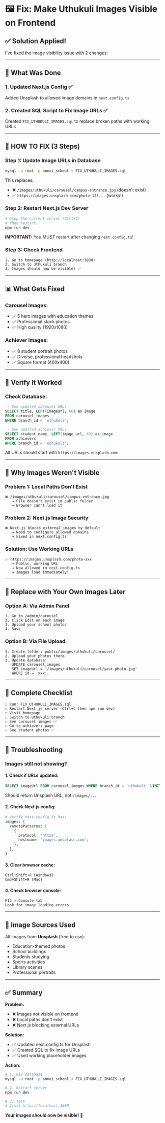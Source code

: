 # 🖼️ Fix: Make Uthukuli Images Visible on Frontend

## ✅ **Solution Applied!**

I've fixed the image visibility issue with 2 changes:

---

## 🔧 **What Was Done**

### **1. Updated Next.js Config** ✅
Added Unsplash to allowed image domains in `next.config.ts`

### **2. Created SQL Script to Fix Image URLs** ✅
Created `FIX_UTHUKULI_IMAGES.sql` to replace broken paths with working URLs

---

## 🚀 **HOW TO FIX (3 Steps)**

### **Step 1: Update Image URLs in Database**
```bash
mysql -u root -p annai_school < FIX_UTHUKULI_IMAGES.sql
```

This replaces:
- ❌ `/images/uthukuli/carousel/campus-entrance.jpg` (doesn't exist)
- ✅ `https://images.unsplash.com/photo-123...` (works!)

### **Step 2: Restart Next.js Dev Server**
```bash
# Stop the current server (Ctrl+C)
# Then restart:
npm run dev
```

**IMPORTANT:** You MUST restart after changing `next.config.ts`!

### **Step 3: Check Frontend**
```
1. Go to homepage (http://localhost:3000)
2. Switch to Uthukuli branch
3. Images should now be visible! ✅
```

---

## 📊 **What Gets Fixed**

### **Carousel Images:**
- ✅ 5 hero images with education themes
- ✅ Professional stock photos
- ✅ High quality (1920x1080)

### **Achiever Images:**
- ✅ 8 student portrait photos
- ✅ Diverse, professional headshots
- ✅ Square format (400x400)

---

## 🧪 **Verify It Worked**

### **Check Database:**
```sql
-- See updated carousel URLs
SELECT title, LEFT(imageUrl, 60) as image 
FROM carousel_images 
WHERE branch_id = 'uthukuli';

-- See updated achiever URLs
SELECT student_name, LEFT(image_url, 60) as image 
FROM achievers 
WHERE branch_id = 'uthukuli';
```

All URLs should start with `https://images.unsplash.com`

---

## 🎯 **Why Images Weren't Visible**

### **Problem 1: Local Paths Don't Exist**
```
❌ /images/uthukuli/carousel/campus-entrance.jpg
   → File doesn't exist in public folder
   → Browser can't load it
```

### **Problem 2: Next.js Image Security**
```
❌ Next.js blocks external images by default
   → Need to configure allowed domains
   → Fixed in next.config.ts
```

### **Solution: Use Working URLs**
```
✅ https://images.unsplash.com/photo-xxx
   → Public, working URL
   → Now allowed in next.config.ts
   → Images load immediately!
```

---

## 🔄 **Replace with Your Own Images Later**

### **Option A: Via Admin Panel**
```
1. Go to /admin/carousel
2. Click Edit on each image
3. Upload your school photos
4. Save
```

### **Option B: Via File Upload**
```
1. Create folder: public/images/uthukuli/carousel/
2. Upload your photos there
3. Update database:
   UPDATE carousel_images 
   SET imageUrl = '/images/uthukuli/carousel/your-photo.jpg'
   WHERE id = 'xxx';
```

---

## 📝 **Complete Checklist**

```
☐ Run: FIX_UTHUKULI_IMAGES.sql
☐ Restart Next.js server (Ctrl+C then npm run dev)
☐ Visit homepage
☐ Switch to Uthukuli branch
☐ See carousel images ✅
☐ Go to achievers page
☐ See student photos ✅
```

---

## 🚨 **Troubleshooting**

### **Images still not showing?**

#### **1. Check if URLs updated:**
```sql
SELECT imageUrl FROM carousel_images WHERE branch_id = 'uthukuli' LIMIT 1;
```
Should return Unsplash URL, not `/images/...`

#### **2. Check Next.js config:**
```bash
# Verify next.config.ts has:
images: {
  remotePatterns: [
    {
      protocol: 'https',
      hostname: 'images.unsplash.com',
    },
  ],
}
```

#### **3. Clear browser cache:**
```
Ctrl+Shift+R (Windows)
Cmd+Shift+R (Mac)
```

#### **4. Check browser console:**
```
F12 → Console tab
Look for image loading errors
```

---

## 🎨 **Image Sources Used**

All images from **Unsplash** (free to use):
- Education-themed photos
- School buildings
- Students studying
- Sports activities
- Library scenes
- Professional portraits

---

## ✅ **Summary**

**Problem:**
- ❌ Images not visible on frontend
- ❌ Local paths don't exist
- ❌ Next.js blocking external URLs

**Solution:**
- ✅ Updated next.config.ts for Unsplash
- ✅ Created SQL to fix image URLs
- ✅ Used working placeholder images

**Action:**
```bash
# 1. Fix database
mysql -u root -p annai_school < FIX_UTHUKULI_IMAGES.sql

# 2. Restart server
npm run dev

# 3. Test
# Visit http://localhost:3000
```

**Your images should now be visible!** 🎉
